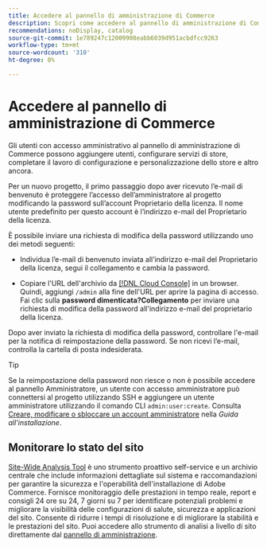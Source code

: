```yaml
---
title: Accedere al pannello di amministrazione di Commerce
description: Scopri come accedere al pannello di amministrazione di Commerce.
recommendations: noDisplay, catalog
source-git-commit: 1e789247c12009908eabb6039d951acbdfcc9263
workflow-type: tm+mt
source-wordcount: '310'
ht-degree: 0%

---
```


# Accedere al pannello di amministrazione di Commerce

Gli utenti con accesso amministrativo al pannello di amministrazione di Commerce possono aggiungere utenti, configurare servizi di store, completare il lavoro di configurazione e personalizzazione dello store e altro ancora.

Per un nuovo progetto, il primo passaggio dopo aver ricevuto l’e-mail di benvenuto è proteggere l’accesso dell’amministratore al progetto modificando la password sull’account Proprietario della licenza. Il nome utente predefinito per questo account è l’indirizzo e-mail del Proprietario della licenza.

È possibile inviare una richiesta di modifica della password utilizzando uno dei metodi seguenti:

- Individua l’e-mail di benvenuto inviata all’indirizzo e-mail del Proprietario della licenza, segui il collegamento e cambia la password.

- Copiare l&#39;URL dell&#39;archivio da [[!DNL Cloud Console]](../cloud-guide/project/overview.md) in un browser. Quindi, aggiungi `/admin` alla fine dell&#39;URL per aprire la pagina di accesso. Fai clic sulla **password dimenticata?Collegamento** per inviare una richiesta di modifica della password all&#39;indirizzo e-mail del proprietario della licenza.

Dopo aver inviato la richiesta di modifica della password, controllare l&#39;e-mail per la notifica di reimpostazione della password. Se non ricevi l’e-mail, controlla la cartella di posta indesiderata.

>[!TIP]
>
>Se la reimpostazione della password non riesce o non è possibile accedere al pannello Amministratore, un utente con accesso amministratore può connettersi al progetto utilizzando SSH e aggiungere un utente amministratore utilizzando il comando CLI `admin:user:create`. Consulta [Creare, modificare o sbloccare un account amministratore](https://experienceleague.adobe.com/docs/commerce-operations/installation-guide/tutorials/admin.html?lang=it) nella _Guida all&#39;installazione_.

## Monitorare lo stato del sito

[Site-Wide Analysis Tool](https://experienceleague.adobe.com/it/docs/commerce-operations/tools/site-wide-analysis-tool/intro) è uno strumento proattivo self-service e un archivio centrale che include informazioni dettagliate sul sistema e raccomandazioni per garantire la sicurezza e l&#39;operabilità dell&#39;installazione di Adobe Commerce. Fornisce monitoraggio delle prestazioni in tempo reale, report e consigli 24 ore su 24, 7 giorni su 7 per identificare potenziali problemi e migliorare la visibilità delle configurazioni di salute, sicurezza e applicazioni del sito. Consente di ridurre i tempi di risoluzione e di migliorare la stabilità e le prestazioni del sito. Puoi accedere allo strumento di analisi a livello di sito direttamente dal [pannello di amministrazione](https://experienceleague.adobe.com/it/docs/commerce-operations/tools/site-wide-analysis-tool/access#option-2-logging-in-to-your-site-wide-analysis-tool-dashboard-from-your-stores-admin-panel).
